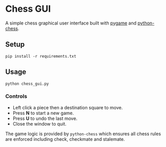 # Chess GUI

A simple chess graphical user interface built with [pygame](https://www.pygame.org/) and [python-chess](https://python-chess.readthedocs.io/).

## Setup
```
pip install -r requirements.txt
```

## Usage
```
python chess_gui.py
```

### Controls
- Left click a piece then a destination square to move.
- Press **N** to start a new game.
- Press **U** to undo the last move.
- Close the window to quit.

The game logic is provided by `python-chess` which ensures all chess rules are enforced including check, checkmate and stalemate.
